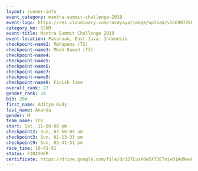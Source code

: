 ```yaml
---
layout: runner-info 
event_category: mantra-summit-challenge-2019 
event-logo: https://res.cloudinary.com/raceyaya/image/upload/v1569072809/logo/mantra-image_segrbx.jpg
category_km: 55KM 
event-title: Mantra Summit Challenge 2019 
event-location: Pasuruan, East Java, Indonesia 
checkpoint-name2: Mahapena (T2) 
checkpoint-name3: Mbah Kamad (T3) 
checkpoint-name4: 
checkpoint-name5: 
checkpoint-name6: 
checkpoint-name7: 
checkpoint-name8: 
checkpoint-name9: Finish Time
overall_rank: 27
gender_rank: 24
bib: 204
first_name: Aditya Rudy
last_name: Ananda
gender: M
team_name: TCR
start: Sat, 11-00-00 pm
checkpoint2: Sun, 07-50-05 am
checkpoint3: Sun, 01-13-33 pm
checkpoint9: Sun, 03-41-51 pm
race_time: 16-41-51
status: FINISHER
certificate: https://drive.google.com/file/d/15TLvzX8e5XT3ETnjwO1Ad9wa64HAUbrv/view?usp=sharing
---
```

